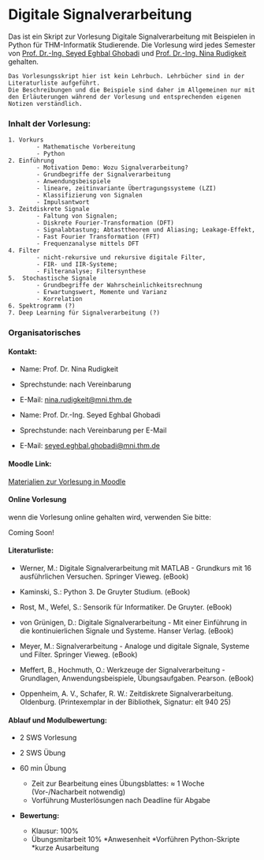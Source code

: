 # Digitale Signalverarbeitung

Das ist ein Skript zur Vorlesung Digitale Signalverarbeitung mit Beispielen in Python für THM-Informatik Studierende. Die Vorlesung wird jedes Semester von [Prof. Dr.-Ing. Seyed Eghbal Ghobadi](https://www.thm.de/mni/seyed-eghbal-ghobadi) und [Prof. Dr.-Ing. Nina Rudigkeit](https://www.thm.de/mni/nina-rudigkeit) gehalten.


```{note}
Das Vorlesungsskript hier ist kein Lehrbuch. Lehrbücher sind in der Literaturliste aufgeführt.
Die Beschreibungen und die Beispiele sind daher im Allgemeinen nur mit den Erläuterungen während der Vorlesung und entsprechenden eigenen Notizen verständlich.

```


<!-- #region -->


### Inhalt der Vorlesung:

    1. Vorkurs
            - Mathematische Vorbereitung 
            - Python
    2. Einführung
            - Motivation Demo: Wozu Signalverarbeitung?  
            - Grundbegriffe der Signalverarbeitung
            - Anwendungsbeispiele
            - lineare, zeitinvariante Übertragungssysteme (LZI)
            - Klassifizierung von Signalen 
            - Impulsantwort
    3. Zeitdiskrete Signale
            - Faltung von Signalen; 
            - Diskrete Fourier-Transformation (DFT)
            - Signalabtastung; Abtasttheorem und Aliasing; Leakage-Effekt, 
            - Fast Fourier Transformation (FFT)
            - Frequenzanalyse mittels DFT
    4. Filter
            - nicht-rekursive und rekursive digitale Filter, 
            - FIR- und IIR-Systeme; 
            - Filteranalyse; Filtersynthese
    5.  Stochastische Signale 
            - Grundbegriffe der Wahrscheinlichkeitsrechnung
            - Erwartungswert, Momente und Varianz
            - Korrelation
    6. Spektrogramm (?)
    7. Deep Learning für Signalverarbeitung (?)


<!-- #endregion -->

### Organisatorisches



#### Kontakt:

-   Name: Prof. Dr. Nina Rudigkeit

-   Sprechstunde: nach Vereinbarung

-   E-Mail: <nina.rudigkeit@mni.thm.de>

-   Name: Prof. Dr.-Ing. Seyed Eghbal Ghobadi

-   Sprechstunde: nach Vereinbarung per E-Mail

-   E-Mail: <seyed.eghbal.ghobadi@mni.thm.de>

#### Moodle Link:

[Materialien zur Vorlesung in Moodle](https://moodle.thm.de/course/view.php?id=9454)

#### Online Vorlesung

wenn die Vorlesung online gehalten wird, verwenden Sie bitte:

Coming Soon!




#### Literaturliste:

-   Werner, M.: Digitale Signalverarbeitung mit MATLAB - Grundkurs mit 16 ausführlichen Versuchen. Springer Vieweg. (eBook)

-   Kaminski, S.: Python 3. De Gruyter Studium. (eBook)

-   Rost, M., Wefel, S.: Sensorik für Informatiker. De Gruyter. (eBook)

-   von Grünigen, D.: Digitale Signalverarbeitung - Mit einer Einführung in die kontinuierlichen Signale und Systeme. Hanser Verlag. (eBook)

-   Meyer, M.: Signalverarbeitung - Analoge und digitale Signale,
    Systeme und Filter. Springer Vieweg. (eBook)

-   Meffert, B., Hochmuth, O.: Werkzeuge der Signalverarbeitung - Grundlagen, Anwendungsbeispiele, Übungsaufgaben. Pearson. (eBook)

-   Oppenheim, A. V., Schafer, R. W.: Zeitdiskrete Signalverarbeitung. Oldenburg. (Printexemplar in der Bibliothek, Signatur: elt 940 25)

#### Ablauf und Modulbewertung:

-   2 SWS Vorlesung

-   2 SWS Übung

-   60 min Übung

    -   Zeit zur Bearbeitung eines Übungsblattes: ≈ 1 Woche (Vor-/Nacharbeit notwendig)
    -   Vorführung Musterlösungen nach Deadline für Abgabe

-   **Bewertung:**

    -   Klausur: 100%
    -   Übungsmitarbeit 10%
        *Anwesenheit
        *Vorführen Python-Skripte
        \*kurze Ausarbeitung
